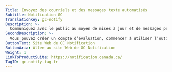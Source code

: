 ```yaml
---
Title: Envoyez des courriels et des messages texte automatisés
Subtitle: Notification GC
TranslationKey: gc-notify
Description: >-
  Communiquez avec le public au moyen de mises à jour et de messages personnalisés.
SecondDescription: >-
  Vous pouvez créer un compte d’évaluation, commencer à utiliser l’outil ou bien communiquer avec nous en visitant le site Web de GC Notification. 
ButtonText: Site Web de GC Notification
ButtonAria: Aller au site Web de GC Notification
Weight: 1
LinkToProductSuite: https://notification.canada.ca/
TagID: gc-notify-tag-fr
---
```



